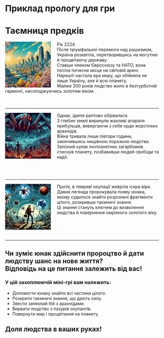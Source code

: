 # Приклад прологу для гри

# Таємниця предків
<img src="./images/sample/Ukraine.jpeg" width="150px" style="float:left; margin-right:20px;"/>
Рік 2224.<br>
Після тріумфальної перемоги над рашизмом, Україна розквітла, перетворившись на могутню й процвітаючу державу. <br>Ставши членом Євросоюзу та НАТО, вона посіла почесне місце на світовій арені. <br>Нарешті настала ера миру, що обійняла не лише Україну, але й всю планету. <br>Майже 200 років людство жило в безтурботній гармонії, насолоджуючись золотим віком.<br><br><br><hr>

<img src="./images/sample/Invasion.jpeg" width="150px" style="float:left; margin-right:20px;"/>
Однак, ідилія раптово обірвалася. <br>З глибин землі виринули жахливі апарати прибульців, вивергаючи з себе орди жорстоких арахнідів. <br>Війна тривала лише півтори години, закінчившись нищівною поразкою людства. <br>Залізний кулак інопланетних загарбників стиснув планету, позбавивши людей свободи та надії.<br><br><br><br><hr>

<img src="./images/sample/Prophecy.jpeg" width="150px" style="float:left; margin-right:20px;"/>
Проте, в темряві окупації жевріла іскра віри. <br>Давня легенда пророкувала появу юнака, якому судилося знайти розрізнені фрагменти цілого, розкривши таємничі знання. <br>Ці знання стануть ключем до визволення людства й повернення омріяного золотого віку.<br><br><br><br><br><hr>

## Чи зуміє юнак здійснити пророцтво й дати людству шанс на нове життя?<br>Відповідь на це питання залежить від вас!

### У цій захоплюючій міні-грі вам належить:
* Допомогти юнаку знайти всі частини цілого.
* Розкрити таємничі знання, що дають силу.
* Звести запеклий бій з арахнідами.
* Вирвати людство з пазурів окупантів.
* Повернути мир і процвітання на планету.

## Доля людства в ваших руках!
